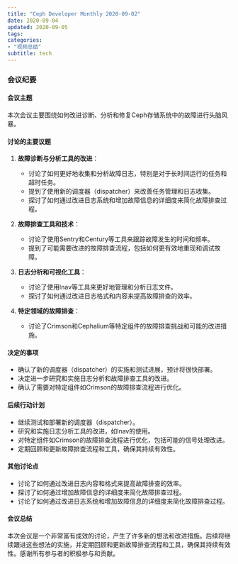 ```yaml
---
title: "Ceph Developer Monthly 2020-09-02"
date: 2020-09-04
updated: 2020-09-05
tags:
categories:
- "视频总结"
subtitle: tech
---
```



### 会议纪要

#### 会议主题
本次会议主要围绕如何改进诊断、分析和修复Ceph存储系统中的故障进行头脑风暴。

#### 讨论的主要议题
1. **故障诊断与分析工具的改进**：
   - 讨论了如何更好地收集和分析故障日志，特别是对于长时间运行的任务和超时任务。
   - 提到了使用新的调度器（dispatcher）来改善任务管理和日志收集。
   - 探讨了如何通过改进日志系统和增加故障信息的详细度来简化故障排查过程。

2. **故障排查工具和技术**：
   - 讨论了使用Sentry和Century等工具来跟踪故障发生的时间和频率。
   - 提到了可能需要改进的故障排查流程，包括如何更有效地重现和调试故障。

3. **日志分析和可视化工具**：
   - 讨论了使用lnav等工具来更好地管理和分析日志文件。
   - 探讨了如何通过改进日志格式和内容来提高故障排查的效率。

4. **特定领域的故障排查**：
   - 讨论了Crimson和Cephalium等特定组件的故障排查挑战和可能的改进措施。

#### 决定的事项
- 确认了新的调度器（dispatcher）的实施和测试进展，预计将很快部署。
- 决定进一步研究和实施日志分析和故障排查工具的改进。
- 确认了需要对特定组件如Crimson的故障排查流程进行优化。

#### 后续行动计划
- 继续测试和部署新的调度器（dispatcher）。
- 研究和实施日志分析工具的改进，如lnav的使用。
- 对特定组件如Crimson的故障排查流程进行优化，包括可能的信号处理改进。
- 定期回顾和更新故障排查流程和工具，确保其持续有效性。

#### 其他讨论点
- 讨论了如何通过改进日志内容和格式来提高故障排查的效率。
- 探讨了如何通过增加故障信息的详细度来简化故障排查过程。
- 讨论了如何通过改进日志系统和增加故障信息的详细度来简化故障排查过程。

#### 会议总结
本次会议是一个非常富有成效的讨论，产生了许多新的想法和改进措施。后续将继续跟进这些想法的实施，并定期回顾和更新故障排查流程和工具，确保其持续有效性。感谢所有参与者的积极参与和贡献。